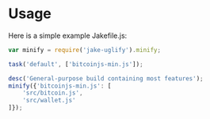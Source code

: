 # Usage

Here is a simple example Jakefile.js:

``` js
var minify = require('jake-uglify').minify;

task('default', ['bitcoinjs-min.js']);

desc('General-purpose build containing most features');
minify({'bitcoinjs-min.js': [
    'src/bitcoin.js',
    'src/wallet.js'
]});
```
